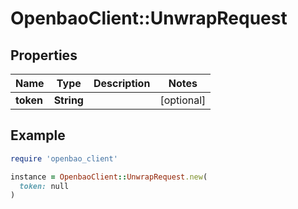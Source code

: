 # OpenbaoClient::UnwrapRequest

## Properties

| Name | Type | Description | Notes |
| ---- | ---- | ----------- | ----- |
| **token** | **String** |  | [optional] |

## Example

```ruby
require 'openbao_client'

instance = OpenbaoClient::UnwrapRequest.new(
  token: null
)
```

